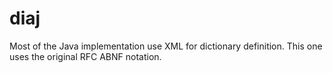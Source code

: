# diaj

Most of the Java implementation use XML for dictionary definition. This one uses the original RFC ABNF notation.
